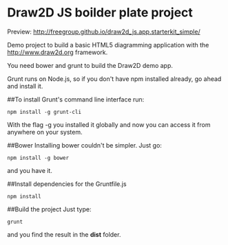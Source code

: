 # Draw2D JS boilder plate project

Preview: http://freegroup.github.io/draw2d_js.app.starterkit_simple/

Demo project to build a basic HTML5 diagramming application with the http://www.draw2d.org
framework.

You need bower and grunt to build the Draw2D demo app.

Grunt runs on Node.js, so if you don't have npm installed already, go ahead and install it.

##To install Grunt's command line interface run:

```
npm install -g grunt-cli
```

With the flag -g you installed it globally and now you can access it from anywhere on your system.

##Bower
Installing bower couldn't be simpler. Just go:
```
npm install -g bower
```
and you have it.

##Install dependencies for the Gruntfile.js
```
npm install
```

##Build the project
Just type:
```
grunt
```
and you find the result in the **dist** folder.

